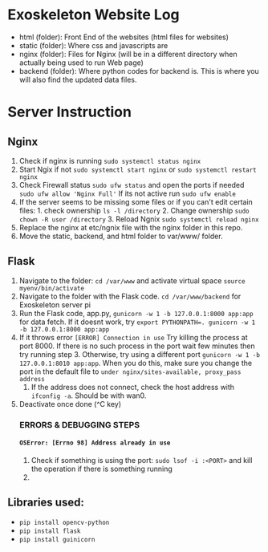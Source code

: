 # Exoskeleton Website Log
- html (folder): Front End of the websites (html files for websites)
- static (folder): Where css and javascripts are
- nginx (folder): Files for Nginx (will be in a different directory when actually being used to run Web page)
- backend (folder): Where python codes for backend is. This is where you will also find the updated data files.

# Server Instruction
## Nginx
1. Check if nginx is running `sudo systemctl status nginx`
2. Start Ngix if not `sudo systemctl start nginx` or `sudo systemctl restart nginx`
3. Check Firewall status `sudo ufw status` and open the ports if needed `sudo ufw allow 'Nginx Full'` If its not active run ```sudo ufw enable```
4. If the server seems to be missing some files or if you can't edit certain files:
       1. check ownership `ls -l /directory`
       2. Change ownership `sudo chown -R user /directory`
       3. Reload Ngnix `sudo systemctl reload nginx`
5. Replace the nginx at etc/ngnix file with the nginx folder in this repo.
6. Move the static, backend, and html folder to var/www/ folder. 

## Flask
1. Navigate to the folder: `cd /var/www` and activate virtual space `source myenv/bin/activate`
2. Navigate to the folder with the Flask code. `cd /var/www/backend` for Exoskeleton server pi
3. Run the Flask code, app.py, `gunicorn -w 1 -b 127.0.0.1:8000 app:app` for data fetch. If it doesnt work, try `export PYTHONPATH=.
   gunicorn -w 1 -b 127.0.0.1:8000 app:app`
5. If it throws error `[ERROR] Connection in use` Try killing the process at port 8000. If there is no such process in the port wait few minutes then try running step 3. Otherwise, try using a different port `gunicorn -w 1 -b 127.0.0.1:8010 app:app`. When you do this, make sure you change the port in the default file to `under nginx/sites-available, proxy_pass address`
   1. If the address does not connect, check the host address with `ifconfig -a`. Should be with wan0.
6. Deactivate once done (^C key)
   ### ERRORS & DEBUGGING STEPS ###
   #### `OSError: [Errno 98] Address already in use` ####
   1. Check if something is using the port: `sudo lsof -i :<PORT>` and kill the operation if there is something running
   2. 

## Libraries used:
- `pip install opencv-python`
- `pip install flask`
- `pip install guinicorn`
